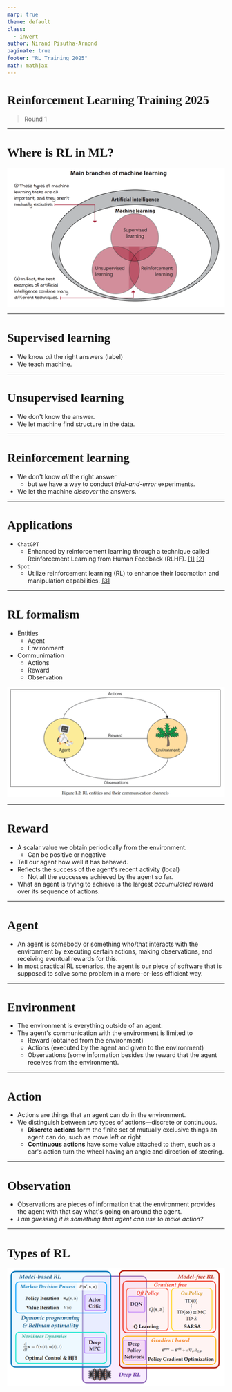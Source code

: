 ```yaml
---
marp: true
theme: default
class:
  - invert
author: Nirand Pisutha-Arnond
paginate: true
footer: "RL Training 2025"
math: mathjax
---
```


<style>
@import url('https://fonts.googleapis.com/css2?family=Prompt:ital,wght@0,100;0,300;0,400;0,700;1,100;1,300;1,400;1,700&display=swap');

    :root {
    font-family: Prompt;
    --hl-color: #D57E7E;
}
h1 {
  font-family: Prompt
}
</style>

# Reinforcement Learning Training 2025

> Round 1

---

# Where is RL in ML?

![bg contain right:70%](img/paste-1752209927329.png)

---

# Supervised learning

- We know _all_ the right answers (label)
- We teach machine.

---

# Unsupervised learning

- We don't know the answer.
- We let machine find structure in the data.

---

# Reinforcement learning

- We don't know _all_ the right answer
  - but we have a way to conduct _trial-and-error_ experiments.
- We let the machine _discover_ the answers.

---

# Applications

- `ChatGPT`
  - Enhanced by reinforcement learning through a technique called Reinforcement Learning from Human Feedback (RLHF). [[1]](https://youtu.be/WMmGzx-jWvs?si=w6SjqgyBfdlpla6D) [[2]](https://huggingface.co/blog/rlhf)
- `Spot`
  - Utilize reinforcement learning (RL) to enhance their locomotion and manipulation capabilities. [[3]](https://bostondynamics.com/video/reinforcement-learning-with-spot)

---

# RL formalism

- Entities
  - Agent
  - Environment
- Communimation
  - Actions
  - Reward
  - Observation

![bg contain right:60%](img/paste-1752285022155.png)

---

# Reward

- A scalar value we obtain periodically from the environment.
  - Can be positive or negative
- Tell our agent how well it has behaved.
- Reflects the success of the agent's recent activity (local)
  - Not all the successes achieved by the agent so far.
- What an agent is trying to achieve is the largest _accumulated_ reward over its sequence of actions.

---

# Agent

- An agent is somebody or something who/that interacts with the environment by executing certain actions, making observations, and receiving eventual rewards for this.
- In most practical RL scenarios, the agent is our piece of software that is supposed to solve some problem in a more-or-less efficient way.

---

# Environment

- The environment is everything outside of an agent.
- The agent's communication with the environment is limited to
  - Reward (obtained from the environment)
  - Actions (executed by the agent and given to the environment)
  - Observations (some information besides the reward that the agent receives from the environment).

---

# Action

- Actions are things that an agent can do in the environment.
- We distinguish between two types of actions—discrete or continuous.
  - **Discrete actions** form the finite set of mutually exclusive things an agent can do, such as move left or right.
  - **Continuous actions** have some value attached to them, such as a car's action turn the wheel having an angle and direction of steering.

---

# Observation

- Observations are pieces of information that the environment provides the agent with that say what's going on around the agent.
- _I am guessing it is something that agent can use to make action?_

---

# Types of RL

![bg contain right:70%](img/paste-1752284885846.png)
